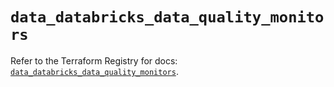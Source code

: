 # `data_databricks_data_quality_monitors`

Refer to the Terraform Registry for docs: [`data_databricks_data_quality_monitors`](https://registry.terraform.io/providers/databricks/databricks/1.96.0/docs/data-sources/data_quality_monitors).
